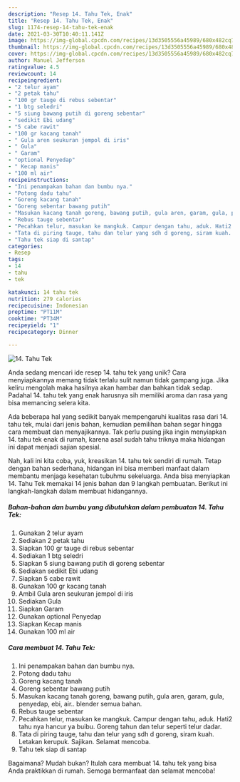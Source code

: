 ```yaml
---
description: "Resep 14. Tahu Tek, Enak"
title: "Resep 14. Tahu Tek, Enak"
slug: 1174-resep-14-tahu-tek-enak
date: 2021-03-30T10:40:11.141Z
image: https://img-global.cpcdn.com/recipes/13d3505556a45989/680x482cq70/14-tahu-tek-foto-resep-utama.jpg
thumbnail: https://img-global.cpcdn.com/recipes/13d3505556a45989/680x482cq70/14-tahu-tek-foto-resep-utama.jpg
cover: https://img-global.cpcdn.com/recipes/13d3505556a45989/680x482cq70/14-tahu-tek-foto-resep-utama.jpg
author: Manuel Jefferson
ratingvalue: 4.5
reviewcount: 14
recipeingredient:
- "2 telur ayam"
- "2 petak tahu"
- "100 gr tauge di rebus sebentar"
- "1 btg seledri"
- "5 siung bawang putih di goreng sebentar"
- "sedikit Ebi udang"
- "5 cabe rawit"
- "100 gr kacang tanah"
- " Gula aren seukuran jempol di iris"
- " Gula"
- " Garam"
- "optional Penyedap"
- " Kecap manis"
- "100 ml air"
recipeinstructions:
- "Ini penampakan bahan dan bumbu nya."
- "Potong dadu tahu"
- "Goreng kacang tanah"
- "Goreng sebentar bawang putih"
- "Masukan kacang tanah goreng, bawang putih, gula aren, garam, gula, penyedap, ebi, air.. blender semua bahan."
- "Rebus tauge sebentar"
- "Pecahkan telur, masukan ke mangkuk. Campur dengan tahu, aduk. Hati2 tahu nya hancur ya buibu. Goreng tahun dan telur seperti telur dadar."
- "Tata di piring tauge, tahu dan telur yang sdh d goreng, siram kuah. Letakan kerupuk. Sajikan. Selamat mencoba."
- "Tahu tek siap di santap"
categories:
- Resep
tags:
- 14
- tahu
- tek

katakunci: 14 tahu tek 
nutrition: 279 calories
recipecuisine: Indonesian
preptime: "PT11M"
cooktime: "PT34M"
recipeyield: "1"
recipecategory: Dinner

---
```



![14. Tahu Tek](https://img-global.cpcdn.com/recipes/13d3505556a45989/680x482cq70/14-tahu-tek-foto-resep-utama.jpg)

Anda sedang mencari ide resep 14. tahu tek yang unik? Cara menyiapkannya memang tidak terlalu sulit namun tidak gampang juga. Jika keliru mengolah maka hasilnya akan hambar dan bahkan tidak sedap. Padahal 14. tahu tek yang enak harusnya sih memiliki aroma dan rasa yang bisa memancing selera kita.



Ada beberapa hal yang sedikit banyak mempengaruhi kualitas rasa dari 14. tahu tek, mulai dari jenis bahan, kemudian pemilihan bahan segar hingga cara membuat dan menyajikannya. Tak perlu pusing jika ingin menyiapkan 14. tahu tek enak di rumah, karena asal sudah tahu triknya maka hidangan ini dapat menjadi sajian spesial.


Nah, kali ini kita coba, yuk, kreasikan 14. tahu tek sendiri di rumah. Tetap dengan bahan sederhana, hidangan ini bisa memberi manfaat dalam membantu menjaga kesehatan tubuhmu sekeluarga. Anda bisa menyiapkan 14. Tahu Tek memakai 14 jenis bahan dan 9 langkah pembuatan. Berikut ini langkah-langkah dalam membuat hidangannya.

<!--inarticleads1-->

##### Bahan-bahan dan bumbu yang dibutuhkan dalam pembuatan 14. Tahu Tek:

1. Gunakan 2 telur ayam
1. Sediakan 2 petak tahu
1. Siapkan 100 gr tauge di rebus sebentar
1. Sediakan 1 btg seledri
1. Siapkan 5 siung bawang putih di goreng sebentar
1. Sediakan sedikit Ebi udang
1. Siapkan 5 cabe rawit
1. Gunakan 100 gr kacang tanah
1. Ambil  Gula aren seukuran jempol di iris
1. Sediakan  Gula
1. Siapkan  Garam
1. Gunakan optional Penyedap
1. Siapkan  Kecap manis
1. Gunakan 100 ml air




<!--inarticleads2-->

##### Cara membuat 14. Tahu Tek:

1. Ini penampakan bahan dan bumbu nya.
1. Potong dadu tahu
1. Goreng kacang tanah
1. Goreng sebentar bawang putih
1. Masukan kacang tanah goreng, bawang putih, gula aren, garam, gula, penyedap, ebi, air.. blender semua bahan.
1. Rebus tauge sebentar
1. Pecahkan telur, masukan ke mangkuk. Campur dengan tahu, aduk. Hati2 tahu nya hancur ya buibu. Goreng tahun dan telur seperti telur dadar.
1. Tata di piring tauge, tahu dan telur yang sdh d goreng, siram kuah. Letakan kerupuk. Sajikan. Selamat mencoba.
1. Tahu tek siap di santap




Bagaimana? Mudah bukan? Itulah cara membuat 14. tahu tek yang bisa Anda praktikkan di rumah. Semoga bermanfaat dan selamat mencoba!

